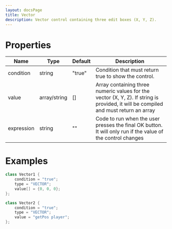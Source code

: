 ```yaml
---
layout: docsPage
title: Vector
description: Vector control containing three edit boxes (X, Y, Z).
---
```


# Properties

<table>
    <thead>
        <tr>
            <th>Name</th>
            <th>Type</th>
            <th>Default</th>
            <th>Description</th>
        </tr>
    </thead>
    <tbody>
        <tr>
            <td>condition</td>
            <td>string</td>
            <td>"true"</td>
            <td>Condition that must return true to show the control.</td>
        </tr>
        <tr>
            <td>value</td>
            <td>array/string</td>
            <td>[]</td>
            <td>Array containing three numeric values for the vector (X, Y, Z). If string is provided, it will be compiled and must return an array</td>
        </tr>
        <tr>
            <td>expression</td>
            <td>string</td>
            <td>""</td>
            <td>Code to run when the user presses the final OK button. It will only run if the value of the control changes</td>
        </tr>
    </tbody>
</table>

# Examples
```c++
class Vector1 {
    condition = "true";
    type = "VECTOR";
    value[] = {0, 0, 0};
};

class Vector2 {
    condition = "true";
    type = "VECTOR";
    value = "getPos player";
};
```

